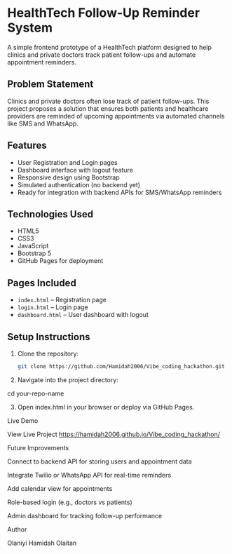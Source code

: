 # HealthTech Follow-Up Reminder System

A simple frontend prototype of a HealthTech platform designed to help clinics and private doctors track patient follow-ups and automate appointment reminders.

## Problem Statement

Clinics and private doctors often lose track of patient follow-ups. This project proposes a solution that ensures both patients and healthcare providers are reminded of upcoming appointments via automated channels like SMS and WhatsApp.

## Features

- User Registration and Login pages
- Dashboard interface with logout feature
- Responsive design using Bootstrap
- Simulated authentication (no backend yet)
- Ready for integration with backend APIs for SMS/WhatsApp reminders

## Technologies Used

- HTML5
- CSS3
- JavaScript
- Bootstrap 5
- GitHub Pages for deployment

## Pages Included

- `index.html` – Registration page
- `login.html` – Login page
- `dashboard.html` – User dashboard with logout

## Setup Instructions

1. Clone the repository:
   ```bash
   git clone https://github.com/Hamidah2006/Vibe_coding_hackathon.git

2. Navigate into the project directory:

cd your-repo-name


3. Open index.html in your browser or deploy via GitHub Pages.



Live Demo

View Live Project
https://hamidah2006.github.io/Vibe_coding_hackathon/

Future Improvements

Connect to backend API for storing users and appointment data

Integrate Twilio or WhatsApp API for real-time reminders

Add calendar view for appointments

Role-based login (e.g., doctors vs patients)

Admin dashboard for tracking follow-up performance


Author

Olaniyi Hamidah Olaitan
